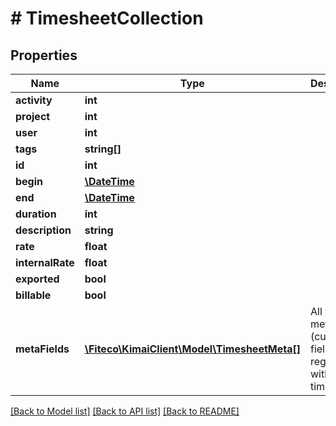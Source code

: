 # # TimesheetCollection

## Properties

Name | Type | Description | Notes
------------ | ------------- | ------------- | -------------
**activity** | **int** |  | [optional]
**project** | **int** |  | [optional]
**user** | **int** |  | [optional]
**tags** | **string[]** |  | [optional]
**id** | **int** |  | [optional]
**begin** | [**\DateTime**](\DateTime.md) |  |
**end** | [**\DateTime**](\DateTime.md) |  | [optional]
**duration** | **int** |  | [optional]
**description** | **string** |  | [optional]
**rate** | **float** |  | [optional]
**internalRate** | **float** |  | [optional]
**exported** | **bool** |  |
**billable** | **bool** |  |
**metaFields** | [**\Fiteco\KimaiClient\Model\TimesheetMeta[]**](TimesheetMeta.md) | All visible meta (custom) fields registered with this timesheet | [optional]

[[Back to Model list]](../../README.md#models) [[Back to API list]](../../README.md#endpoints) [[Back to README]](../../README.md)
